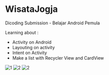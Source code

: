 # WisataJogja

Dicoding Submission - Belajar Android Pemula 

Learning about :
- Activity on Android
- Layouting on activity
- Intent on Activity 
- Make a list with Recycler View and CardView

![1](https://user-images.githubusercontent.com/37899902/79033034-29eefc80-7bd5-11ea-86ec-e9326d4652b1.jpg) ![2](https://user-images.githubusercontent.com/37899902/79033037-2b202980-7bd5-11ea-967e-e2bb7d178c68.jpg)
![2](https://user-images.githubusercontent.com/37899902/79033086-8eaa5700-7bd5-11ea-903f-a338c2a70fb2.jpg)
